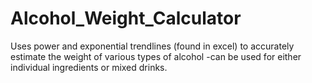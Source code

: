 # Alcohol_Weight_Calculator
Uses power and exponential trendlines (found in excel) to accurately estimate the weight of various types of alcohol -can be used for either individual ingredients or mixed drinks.
